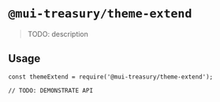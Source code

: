 # `@mui-treasury/theme-extend`

> TODO: description

## Usage

```
const themeExtend = require('@mui-treasury/theme-extend');

// TODO: DEMONSTRATE API
```
